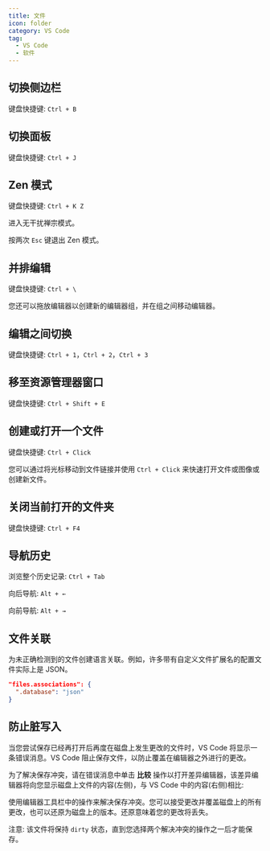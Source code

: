 ```yaml
---
title: 文件
icon: folder
category: VS Code
tag:
  - VS Code
  - 软件
---
```


## 切换侧边栏

键盘快捷键: `Ctrl + B`

## 切换面板

键盘快捷键: `Ctrl + J`

## Zen 模式

键盘快捷键: `Ctrl + K Z`

进入无干扰禅宗模式。

按两次 `Esc` 键退出 Zen 模式。

## 并排编辑

键盘快捷键: `Ctrl + \`

您还可以拖放编辑器以创建新的编辑器组，并在组之间移动编辑器。

## 编辑之间切换

键盘快捷键: `Ctrl + 1`，`Ctrl + 2`，`Ctrl + 3`

## 移至资源管理器窗口

键盘快捷键: `Ctrl + Shift + E`

## 创建或打开一个文件

键盘快捷键: `Ctrl + Click`

您可以通过将光标移动到文件链接并使用 `Ctrl + Click` 来快速打开文件或图像或创建新文件。

## 关闭当前打开的文件夹

键盘快捷键: `Ctrl + F4`

## 导航历史

浏览整个历史记录: `Ctrl + Tab`

向后导航: `Alt + ←`

向前导航: `Alt + →`

## 文件关联

为未正确检测到的文件创建语言关联。例如，许多带有自定义文件扩展名的配置文件实际上是 JSON。

```json
"files.associations": {
  ".database": "json"
}
```

## 防止脏写入

当您尝试保存已经再打开后再度在磁盘上发生更改的文件时，VS Code 将显示一条错误消息。VS Code 阻止保存文件，以防止覆盖在编辑器之外进行的更改。

为了解决保存冲突，请在错误消息中单击 **比较** 操作以打开差异编辑器，该差异编辑器将向您显示磁盘上文件的内容(左侧)，与 VS Code 中的内容(右侧)相比:

使用编辑器工具栏中的操作来解决保存冲突。您可以接受更改并覆盖磁盘上的所有更改，也可以还原为磁盘上的版本。还原意味着您的更改将丢失。

注意: 该文件将保持 `dirty` 状态，直到您选择两个解决冲突的操作之一后才能保存。
